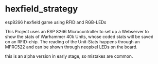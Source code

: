 # hexfield_strategy
esp8266 hexfield game using RFID and RGB-LEDs


This Project uses an ESP 8266 Microcontroller to set up a Webserver to show the stats of Warhammer 40k Units, whose coded stats will be saved on an RFID-chip. The reading of the Unit-Stats happens through an MFRC522 and can be shown through neopixel LEDs on the board. 

this is an alpha version in early stage, so mistakes are common.
